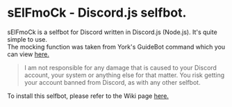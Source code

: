 # sElFmoCk - Discord.js selfbot.

sElFmoCk is a selfbot for Discord written in Discord.js (Node.js). It's quite simple to use.  
The mocking function was taken from York's GuideBot command which you can view [here.](https://github.com/YorkAARGH/York-Dev/blob/e53f14dd931ef09b78c362d880ea5272c90b4f87/commands/mock.js#L4)  

> I am not responsible for any damage that is caused to your Discord account, your system or anything else for that matter. You risk getting your account banned from Discord, as with any other selfbot.  

To install this selfbot, please refer to the Wiki page [here.](https://github.com/Jellz/sElFmoCk/wiki)  
